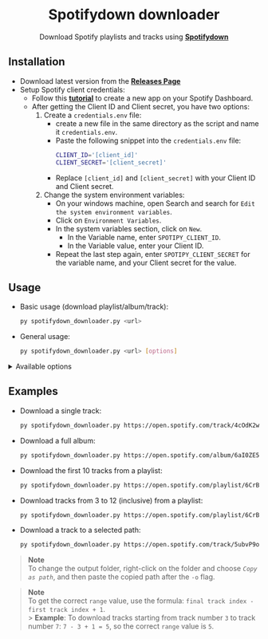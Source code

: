 <div align=center>

# Spotifydown downloader

Download Spotify playlists and tracks using **[Spotifydown](https://spotifydown.com)**

</div>

## Installation

- Download latest version from the **[Releases Page](https://github.com/Sem1Rose/Spotifydown-downloader/releases)**
- Setup Spotify client credentials:
  - Follow this **[tutorial](https://support.heateor.com/get-spotify-client-id-client-secret/)** to create a new app on your Spotify Dashboard.
  - After getting the Client ID and Client secret, you have two options:
    1. Create a `credentials.env` file:
       - create a new file in the same directory as the script and name it `credentials.env`.
       - Paste the following snippet into the `credentials.env` file:
         ```bash
         CLIENT_ID='[client_id]'
         CLIENT_SECRET='[client_secret]'
         ```
       - Replace `[client_id]` and `[client_secret]` with your Client ID and Client secret.
    2. Change the system environment variables:
       - On your windows machine, open Search and search for `Edit the system environment variables`.
       - Click on `Environment Variables`.
       - In the system variables section, click on `New`.
         - In the Variable name, enter `SPOTIPY_CLIENT_ID`.
         - In the Variable value, enter your Client ID.
       - Repeat the last step again, enter `SPOTIPY_CLIENT_SECRET` for the variable name, and your Client secret for the value.

## Usage

- Basic usage (download playlist/album/track):
  ```bash
  py spotifydown_downloader.py <url>
  ```
- General usage:
  ```bash
  py spotifydown_downloader.py <url> [options]
  ```

<details>
<summary>Available options</summary>

- `-h`, `-help`: Shows help and exits.

- `-o`, `--output-path`: Sets the output path.

  - Usage: `py spotifydown_downloader.py -o <path>`
    > The default download location is **`%USERPROFILE%/Music`** folder (i.e. Current user's music library folder.)

- `-s`, `--start-index`: Set the index of the first song to be downloaded. <sub><sup>**playlist/album only**</sup></sub>

  - Usage: `py spotifydown_downloader.py -s <index>`
    > `index` must be a non-zero positive integer and must not exceed the length of the playlist

- `-r`, `-range`: Set the number of tracks to be downloaded from the playlist/album. <sub><sup>**playlist/album only**</sup></sub>
  - Usage: `py spotifydown_downloader.py -r <range>`
    > `range` must be a non-zero positive integer.

</details>

## Examples

- Download a single track:
  ```bash
  py spotifydown_downloader.py https://open.spotify.com/track/4cOdK2wGLETKBW3PvgPWqT
  ```
- Download a full album:
  ```bash
  py spotifydown_downloader.py https://open.spotify.com/album/6aI0ZE5xJ6GXYx5NOvmxKa
  ```
- Download the first 10 tracks from a playlist:
  ```bash
  py spotifydown_downloader.py https://open.spotify.com/playlist/6CrBHln7J1YeiZPusKbQr8 -r 10
  ```
- Download tracks from 3 to 12 (inclusive) from a playlist:
  ```bash
  py spotifydown_downloader.py https://open.spotify.com/playlist/6CrBHln7J1YeiZPusKbQr8 -s 3 -r 10
  ```
- Download a track to a selected path:
  ```bash
  py spotifydown_downloader.py https://open.spotify.com/track/5ubvP9oKmxLUVq506fgLhk -o "path/to/download/folder"
  ```

> **Note**<br>
> To change the output folder, right-click on the folder and choose _`Copy as path`_, and then paste the copied path after the `-o` flag.

> **Note**<br>
> To get the correct `range` value, use the formula: `final track index - first track index + 1`.<br> > **Example**: To download tracks starting from track number `3` to track number `7`: `7 - 3 + 1 = 5`, so the correct `range` value is `5`.
